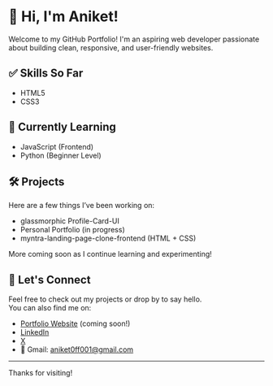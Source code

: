 # 👋 Hi, I'm Aniket!

Welcome to my GitHub Portfolio! I'm an aspiring web developer passionate about building clean, responsive, and user-friendly websites.

## ✅ Skills So Far
- HTML5
- CSS3

## 🌱 Currently Learning
- JavaScript (Frontend)
- Python (Beginner Level)


## 🛠️ Projects
Here are a few things I’ve been working on:
- glassmorphic Profile-Card-UI
- Personal Portfolio (in progress)
-  myntra-landing-page-clone-frontend (HTML + CSS)

More coming soon as I continue learning and experimenting!

## 🔗 Let's Connect
Feel free to check out my projects or drop by to say hello.  
You can also find me on:
- [Portfolio Website](#) (coming soon!)
- [LinkedIn](https://www.linkedin.com/in/aniketkumar001)
- [X](https://x.com/lazyaniket?t=BZY24Y-WD4wYnfbAclIXZA&s=09)
- 📧 Gmail: aniket0ff001@gmail.com


---

Thanks for visiting!
